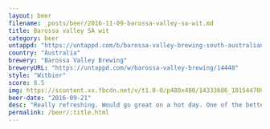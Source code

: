 ```yaml
---
layout: beer
filename: _posts/beer/2016-11-09-barossa-valley-sa-wit.md
title: Barossa valley SA wit
category: beer
untappd: "https://untappd.com/b/barossa-valley-brewing-south-australian-wit/1600525"
country: "Australia"
brewery: "Barossa Valley Brewing"
breweryURL: "https://untappd.com/w/barossa-valley-brewing/14448"
style: "Witbier"
score: 8.5
img: https://scontent.xx.fbcdn.net/v/t1.0-0/p480x480/14333606_10154470807043745_5024248083203116549_n.jpg?oh=8e200068e3dca08c2c4bcd7cd6e71ace&oe=593F3934
beer-date: "2016-09-21"
desc: "Really refreshing. Would go great on a hot day. One of the better wit beers I've had"
permalink: /beer/:title.html
---
```

